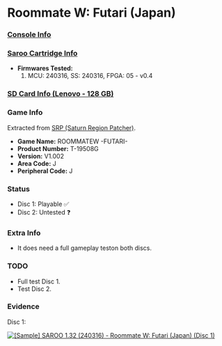 # Roommate W: Futari (Japan)

### [Console Info](../../../../../Info/Consoles/VA13/README.md)

### [Saroo Cartridge Info](../../../../../Info/Cartridges/RetroGameParadiseStore/1.32F/README.md)

- <b>Firmwares Tested:</b>
  1. MCU: 240316, SS: 240316, FPGA: 05 - v0.4

### [SD Card Info (Lenovo - 128 GB)](../../../../../Info/SdCards/Lenovo/128GB/fat32/README.md)

### Game Info

Extracted from [SRP (Saturn Region Patcher)](https://segaxtreme.net/resources/saturn-region-patcher.81/download).

- <b>Game Name:</b> ROOMMATEW -FUTARI-
- <b>Product Number:</b> T-19508G
- <b>Version:</b> V1.002
- <b>Area Code:</b> J
- <b>Peripheral Code:</b> J

### Status

- Disc 1: Playable :white_check_mark:
- Disc 2: Untested :question:

### Extra Info

- It does need a full gameplay teston both discs.

### TODO

- Full test Disc 1.
- Test Disc 2.

### Evidence

Disc 1:

[![[Sample] SAROO 1.32 (240316) - Roommate W: Futari (Japan) (Disc 1)](https://img.youtube.com/vi/5miiTk9mmOc/0.jpg)](https://www.youtube.com/watch?v=5miiTk9mmOc)
